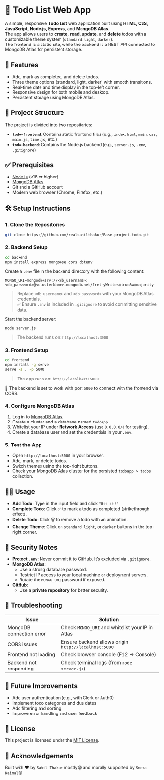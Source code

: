 # 📝 Todo List Web App

A simple, responsive **Todo List** web application built using **HTML, CSS, JavaScript, Node.js, Express**, and **MongoDB Atlas**.  
The app allows users to **create**, **read**, **update**, and **delete** todos with a customizable theme system (`standard`, `light`, `darker`).  
The frontend is a static site, while the backend is a REST API connected to MongoDB Atlas for persistent storage.

## 🚀 Features

- Add, mark as completed, and delete todos.
- Three theme options (standard, light, darker) with smooth transitions.
- Real-time date and time display in the top-left corner.
- Responsive design for both mobile and desktop.
- Persistent storage using MongoDB Atlas.

## 📁 Project Structure

The project is divided into two repositories:

- **`todo-frontend`**: Contains static frontend files (e.g., `index.html`, `main.css`, `main.js`, `time.js`, etc.)
- **`todo-backend`**: Contains the Node.js backend (e.g., `server.js`, `.env`, `.gitignore`)


## ✅ Prerequisites

- [Node.js](https://nodejs.org/) (v16 or higher)
- [MongoDB Atlas](https://www.mongodb.com/cloud/atlas)
- Git and a GitHub account
- Modern web browser (Chrome, Firefox, etc.)

## 🛠️ Setup Instructions

### 1. Clone the Repositories

```bash
git clone https://github.com/realsahilthakur/Base-project-todo.git
```

### 2. Backend Setup

```bash
cd backend
npm install express mongoose cors dotenv
```

Create a `.env` file in the backend directory with the following content:

```env
MONGO_URI=mongodb+srv://<db_username>:<db_password>@<clusterName>.mongodb.net/?retryWrites=true&w=majority
```

> Replace `<db_username>` and `<db_password>` with your MongoDB Atlas credentials.  
> ✅ Ensure `.env` is included in `.gitignore` to avoid committing sensitive data.

Start the backend server:


```bash
node server.js
```

> The backend runs on: `http://localhost:3000`

### 3. Frontend Setup

```bash
cd frontend
npm install -g serve
serve -s . -p 5000
```

> The app runs on: `http://localhost:5000`

📌 The backend is set to work with port `5000` to connect with the frontend via CORS.

### 4. Configure MongoDB Atlas

1. Log in to [MongoDB Atlas](https://www.mongodb.com/cloud/atlas).
2. Create a cluster and a database named `todoapp`.
3. Whitelist your IP under **Network Access** (use `0.0.0.0/0` for testing).
4. Create a database user and set the credentials in your `.env`.

### 5. Test the App

- Open `http://localhost:5000` in your browser.
- Add, mark, or delete todos.
- Switch themes using the top-right buttons.
- Check your MongoDB Atlas cluster for the persisted `todoapp > todos` collection.

## 🧑‍💻 Usage

- **Add Todo**: Type in the input field and click `"Hit it!"`
- **Complete Todo**: Click ✅ to mark a todo as completed (strikethrough effect).
- **Delete Todo**: Click 🗑️ to remove a todo with an animation.
- **Change Theme**: Click on `standard`, `light`, or `darker` buttons in the top-right corner.

## 🔐 Security Notes

- **Protect `.env`**: Never commit it to GitHub. It’s excluded via `.gitignore`.
- **MongoDB Atlas**:
  - Use a strong database password.
  - Restrict IP access to your local machine or deployment servers.
  - Rotate the `MONGO_URI` password if exposed.
- **GitHub**:
  - Use a **private repository** for better security.

## 🧪 Troubleshooting

| Issue | Solution |
|-------|----------|
| MongoDB connection error | Check `MONGO_URI` and whitelist your IP in Atlas |
| CORS issues | Ensure backend allows origin `http://localhost:5000` |
| Frontend not loading | Check browser console (F12 → Console) |
| Backend not responding | Check terminal logs (from `node server.js`) |

## 🔮 Future Improvements

- Add user authentication (e.g., with Clerk or Auth0)
- Implement todo categories and due dates
- Add filtering and sorting
- Improve error handling and user feedback

## 📄 License

This project is licensed under the [MIT License](LICENSE).

## 🙌 Acknowledgements

Built with ❤️ by ```Sahil Thakur``` mostly😁 and morally supported by ```Sneha Kaimal```😒
